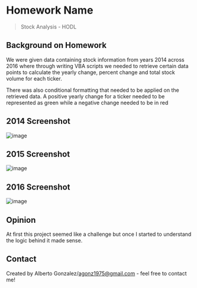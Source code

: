 # Homework Name
> Stock Analysis - HODL

## Background on Homework
We were given data containing stock information from years 2014 across 2016 where through writing VBA scripts we needed to retrieve certain data points to calculate the yearly change, percent change and total stock volume for each ticker.

There was also conditional formatting that needed to be applied on the retrieved data. A positive yearly change for a ticker needed to be represented as green while a negative change needed to be in red

## 2014 Screenshot
![image](https://user-images.githubusercontent.com/78628287/115042348-610b8400-9ea1-11eb-8db5-ca8afffea21d.png)

## 2015 Screenshot
![image](https://user-images.githubusercontent.com/78628287/115042530-94e6a980-9ea1-11eb-8e78-58def4467c62.png)

## 2016 Screenshot
![image](https://user-images.githubusercontent.com/78628287/115042411-6ff23680-9ea1-11eb-9c07-7bc081620e2d.png)

## Opinion
At first this project seemed like a challenge but once I started to understand the logic behind it made sense.

## Contact
Created by Alberto Gonzalez/agonz1975@gmail.com - feel free to contact me!

